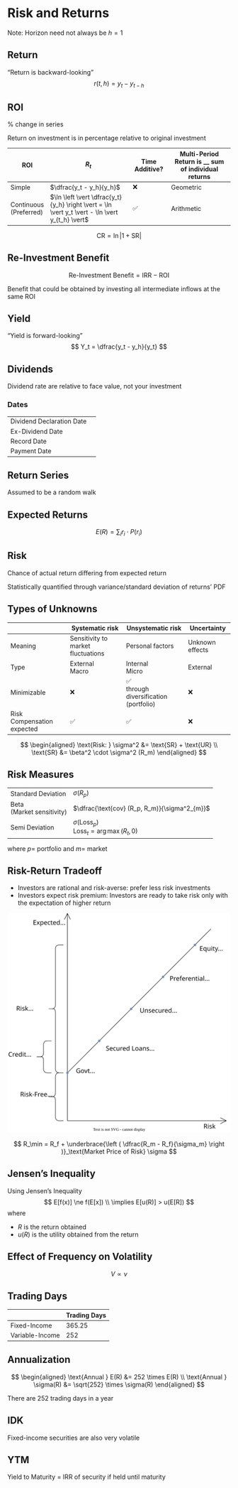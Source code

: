 # Risk and Returns

Note: Horizon need not always be $h=1$

## Return

“Return is backward-looking”
$$
r(t, h) = y_t - y_{t-h}
$$

## ROI

% change in series

Return on investment is in percentage relative to original investment

| ROI                         | $R_t$                                                        | Time Additive? | Multi-Period Return is __ sum of individual returns |
| --------------------------- | ------------------------------------------------------------ | -------------- | --------------------------------------------------- |
| Simple                      | $\dfrac{y_t - y_h}{y_h}$                                     | ❌              | Geometric                                           |
| Continuous<br />(Preferred) | $\ln \left \vert \dfrac{y_t}{y_h} \right \vert = \ln \vert y_t \vert - \ln \vert y_{t_h} \vert$ | ✅              | Arithmetic                                          |

$$
\text{CR} = \ln \vert 1 + \text{SR} \vert
$$

## Re-Investment Benefit

$$
\text{Re-Investment Benefit} = \text{IRR} - \text{ROI}
$$

Benefit that could be obtained by investing all intermediate inflows at the same ROI

## Yield

“Yield is forward-looking”
$$
Y_t = \dfrac{y_t - y_h}{y_t}
$$

## Dividends

Dividend rate are relative to face value, not your investment

### Dates

|                           |      |
| ------------------------- | ---- |
| Dividend Declaration Date |      |
| Ex-Dividend Date          |      |
| Record Date               |      |
| Payment Date              |      |

## Return Series

Assumed to be a random walk

## Expected Returns

$$
E(R) = \sum_i r_i \cdot P(r_i)
$$

## Risk

Chance of actual
return
differing from expected
return

Statistically quantified through variance/standard deviation of returns’ PDF

## Types of Unknowns

|                            | Systematic risk                    | Unsystematic risk                          | Uncertainty     |
| -------------------------- | ---------------------------------- | ------------------------------------------ | --------------- |
| Meaning                    | Sensitivity to market fluctuations | Personal factors                           | Unknown effects |
| Type                       | External<br />Macro                | Internal<br />Micro                        | External        |
| Minimizable                | ❌                                  | ✅<br />through diversification (portfolio) | ❌               |
| Risk Compensation expected | ✅                                  | ✅                                          | ❌               |

$$
\begin{aligned}
\text{Risk: } \sigma^2
&= \text{SR} + \text{UR} \\
\text{SR}
&= \beta^2 \cdot \sigma^2 (R_m)
\end{aligned}
$$

## Risk Measures

|                                |                                                              |
| ------------------------------ | ------------------------------------------------------------ |
| Standard Deviation             | $\sigma (R_p)$                                               |
| Beta<br />(Market sensitivity) | $\dfrac{\text{cov} (R_p, R_m)}{\sigma^2_{m}}$                |
| Semi Deviation                 | $\sigma (\text{Loss}_p)$<br />$\text{Loss}_t = \arg \max(R_t, 0)$ |

where $p=$ portfolio and $m=$ market

## Risk-Return Tradeoff

- Investors are rational and risk-averse: prefer less risk investments
- Investors expect risk premium: Investors are ready to take risk only with the expectation of higher return

![securities_risk_premium](assets/securities_risk_premium.svg)

$$
R_\min = R_f + \underbrace{\left (
\dfrac{R_m - R_f}{\sigma_m}
\right )}_\text{Market Price of Risk} \sigma
$$

## Jensen’s Inequality

Using Jensen’s Inequality
$$
E[f(x)] \ne f(E[x])  \\
\implies E[u(R)] > u(E[R])
$$
where

- $R$ is the return obtained
- $u(R)$ is the utility obtained from the return

## Effect of Frequency on Volatility

$$
V \propto \nu
$$

## Trading Days

|                 | Trading Days |
| --------------- | ------------ |
| Fixed-Income    | 365.25       |
| Variable-Income | 252          |

## Annualization

$$
\begin{aligned}
\text{Annual } E(R) &= 252 \times E(R) \\
\text{Annual } \sigma(R) &= \sqrt{252} \times \sigma(R)
\end{aligned}
$$

There are 252 trading days in a year

## IDK

Fixed-income securities are also very volatile

## YTM

Yield to Maturity = IRR of security if held until maturity

